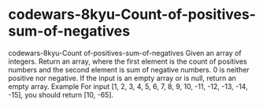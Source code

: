 # codewars-8kyu-Count-of-positives-sum-of-negatives
codewars-8kyu-Count of-positives-sum-of-negatives  Given an array of integers.  Return an array, where the first element is the count of positives numbers and the second element is sum of negative numbers. 0 is neither positive nor negative.  If the input is an empty array or is null, return an empty array.  Example For input [1, 2, 3, 4, 5, 6, 7, 8, 9, 10, -11, -12, -13, -14, -15], you should return [10, -65].

